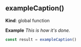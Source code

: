 ## exampleCaption()
**Kind**: global function  



**Example** _This is how it's done._
```js
const result = exampleCaption()
```


